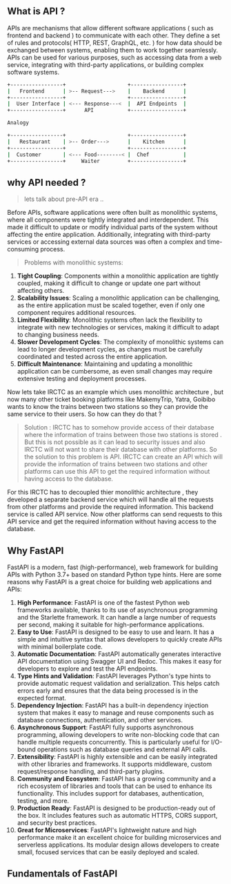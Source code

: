 ## What is API ?

APIs are mechanisms that allow different software applications ( such as frontend and backend ) to communicate with each other. They define a set of rules and protocols( HTTP, REST, GraphQL, etc. ) for how data should be exchanged between systems, enabling them to work together seamlessly. APIs can be used for various purposes, such as accessing data from a web service, integrating with third-party applications, or building complex software systems.

```bash
+-----------------+                    +-----------------+
|   Frontend      | >-- Request--->    |    Backend      |
+-----------------+                    +-----------------+
|  User Interface | <--- Response---<  |  API Endpoints  |
+-----------------+      API           +-----------------+
```
```bash
Analogy

+-----------------+                    +-----------------+
|   Restaurant    | >-- Order--->      |    Kitchen      |
+-----------------+                    +-----------------+
|  Customer       | <--- Food--------< |  Chef           |
+-----------------+     Waiter         +-----------------+
``` 

## why API needed ?
> lets talk about pre-API era ..

Before APIs, software applications were often built as monolithic systems, where all components were tightly integrated and interdependent. This made it difficult to update or modify individual parts of the system without affecting the entire application. Additionally, integrating with third-party services or accessing external data sources was often a complex and time-consuming process.

> Problems with monolithic systems:
1. **Tight Coupling**: Components within a monolithic application are tightly coupled, making it difficult to change or update one part without affecting others.
2. **Scalability Issues**: Scaling a monolithic application can be challenging, as the entire application must be scaled together, even if only one component requires additional resources.
3. **Limited Flexibility**: Monolithic systems often lack the flexibility to integrate with new technologies or services, making it difficult to adapt to changing business needs.
4. **Slower Development Cycles**: The complexity of monolithic systems can lead to longer development cycles, as changes must be carefully coordinated and tested across the entire application.
5. **Difficult Maintenance**: Maintaining and updating a monolithic application can be cumbersome, as even small changes may require extensive testing and deployment processes.

Now lets take IRCTC as an example which uses monolithic architecture , but now many other ticket booking platforms like MakemyTrip, Yatra, Goibibo wants to know the trains between two stations so they can provide the same service to their users. So how can they do that ?
> Solution : IRCTC has to somehow provide access of their database where the information of trains between those two stations is stored . But this is not possible as it can lead to security issues and also IRCTC will not want to share their database with other platforms. So the solution to this problem is API. IRCTC can create an API which will provide the information of trains between two stations and other platforms can use this API to get the required information without having access to the database.

For this IRCTC has to decoupled thier monolithic architecture , they developed a separate backend service which will handle all the requests from other platforms and provide the required information. This backend service is called API service. Now other platforms can send requests to this API service and get the required information without having access to the database.


## Why FastAPI 
FastAPI is a modern, fast (high-performance), web framework for building APIs with Python 3.7+ based on standard Python type hints. Here are some reasons why FastAPI is a great choice for building web applications and APIs:
1. **High Performance**: FastAPI is one of the fastest Python web frameworks available, thanks to its use of asynchronous programming and the Starlette framework. It can handle a large number of requests per second, making it suitable for high-performance applications.
2. **Easy to Use**: FastAPI is designed to be easy to use and learn. It has a simple and intuitive syntax that allows developers to quickly create APIs with minimal boilerplate code.
3. **Automatic Documentation**: FastAPI automatically generates interactive API documentation using Swagger UI and Redoc. This makes it easy for developers to explore and test the API endpoints.
4. **Type Hints and Validation**: FastAPI leverages Python's type hints to provide automatic request validation and serialization. This helps catch errors early and ensures that the data being processed is in the expected format.
5. **Dependency Injection**: FastAPI has a built-in dependency injection system that makes it easy to manage and reuse components such as database connections, authentication, and other services.
6. **Asynchronous Support**: FastAPI fully supports asynchronous programming, allowing developers to write non-blocking code that can handle multiple requests concurrently. This is particularly useful for I/O-bound operations such as database queries and external API calls.
7. **Extensibility**: FastAPI is highly extensible and can be easily integrated with other libraries and frameworks. It supports middleware, custom request/response handling, and third-party plugins.
8. **Community and Ecosystem**: FastAPI has a growing community and a rich ecosystem of libraries and tools that can be used to enhance its functionality. This includes support for databases, authentication, testing, and more.
9. **Production Ready**: FastAPI is designed to be production-ready out of the box. It includes features such as automatic HTTPS, CORS support, and security best practices.
10. **Great for Microservices**: FastAPI's lightweight nature and high performance make it an excellent choice for building microservices and serverless applications. Its modular design allows developers to create small, focused services that can be easily deployed and scaled. 



## Fundamentals of FastAPI 